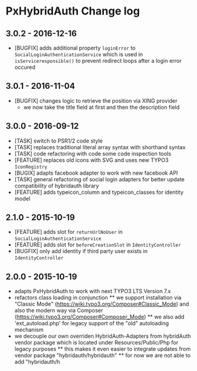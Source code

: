 # PxHybridAuth Change log

3.0.2 - 2016-12-16
------------------
* [BUGFIX] adds additional property `loginError` to `SocialLoginAuthenticationService` which is used in 
  `isServiceresponsible()` to prevent redirect loops after a login error occured

3.0.1 - 2016-11-04
------------------
* [BUGFIX] changes logic to retrieve the position via XING provider 
  * we now take the title field at first and then the description field
 
3.0.0 - 2016-09-12
------------------
* [TASK] switch to PSR1/2 code style 
* [TASK] replaces traditional literal array syntax with shorthand syntax
* [TASK] code refactoring with code some code inspection tools
* [FEATURE] replaces old icons with SVG and uses new TYPO3 `IconRegistry` 
* [BUGIX] adapts facebook adapter to work with new facebook API 
* [TASK] general refactoring of social login adapters for better update compatibility of hybridauth library
* [FEATURE] adds typeicon_column and typeicon_classes for identity model

2.1.0 - 2015-10-19
------------------
* [FEATURE] adds slot for `returnUrlNoUser` in `SocialLoginAuthenticationService`
* [FEATURE] adds slot for `beforeCreationSlot` in `IdentityController`
* [BUGFIX] only add identity if third party user exists in `IdentityController`

2.0.0 - 2015-10-19
------------------
* adapts PxHybridAuth to work with next TYPO3 LTS Version 7.x 
* refactors class loading in conjunction
** we support installation via "Classic Mode" (https://wiki.typo3.org/Composer#Classic_Mode) and also the modern way via Composer (https://wiki.typo3.org/Composer#Composer_Mode)
** we also add 'ext_autoload.php' for legacy support of the "old" autoloading mechanism
* we decouple our own overriden HybridAuth-Adapters from hybridAuth vendor package which is located under Resources/Public/Php for legacy purposes
** this makes it even easier to integrate updates from vendor package "hybridauth/hybridauth"
** for now we are not able to add "hybridauth/h